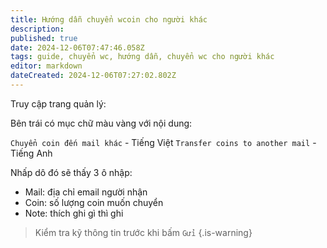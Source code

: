 ```yaml
---
title: Hướng dẫn chuyển wcoin cho người khác
description: 
published: true
date: 2024-12-06T07:47:46.058Z
tags: guide, chuyển wc, hướng dẫn, chuyển wc cho người khác
editor: markdown
dateCreated: 2024-12-06T07:27:02.802Z
---
```


Truy cập trang quản lý: 

Bên trái có mục chữ màu vàng với nội dung:

`Chuyển coin đến mail khác` - Tiếng Việt
`Transfer coins to another mail` - Tiếng Anh

Nhấp dô đó sẽ thấy 3 ô nhập:
- Mail: địa chỉ email người nhận
- Coin: số lượng coin muốn chuyển
- Note: thích ghi gì thì ghi

> Kiểm tra kỹ thông tin trước khi bấm `Gửi`
{.is-warning}